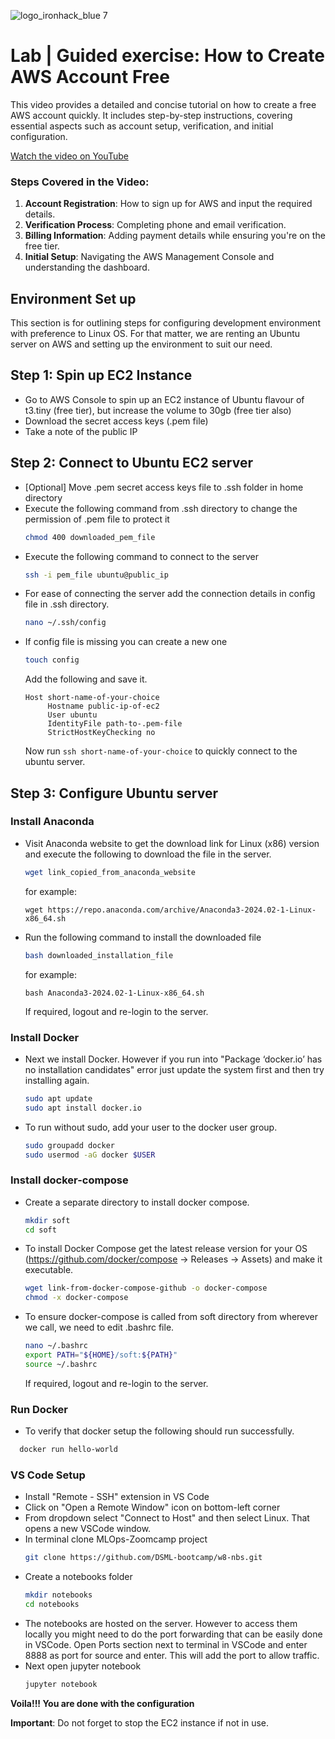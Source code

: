 ![logo_ironhack_blue 7](https://user-images.githubusercontent.com/23629340/40541063-a07a0a8a-601a-11e8-91b5-2f13e4e6b441.png)

# Lab | Guided exercise: How to Create AWS Account Free

This video provides a detailed and concise tutorial on how to create a free AWS account quickly. It includes step-by-step instructions, covering essential aspects such as account setup, verification, and initial configuration. 

[Watch the video on YouTube](https://www.youtube.com/watch?v=JFwAS_8BZvM&ab_channel=CSCORNERSunitaRai)

### Steps Covered in the Video:
1. **Account Registration**: How to sign up for AWS and input the required details.
2. **Verification Process**: Completing phone and email verification.
3. **Billing Information**: Adding payment details while ensuring you're on the free tier.
4. **Initial Setup**: Navigating the AWS Management Console and understanding the dashboard.


## Environment Set up

This section is for outlining steps for configuring development environment with preference to Linux OS. For that matter, we are renting an Ubuntu server on AWS and setting up the environment to suit our need.

## Step 1: Spin up EC2 Instance

* Go to AWS Console to spin up an EC2 instance of Ubuntu flavour of t3.tiny (free tier), but increase the volume to 30gb (free tier also)
* Download the secret access keys (.pem file)
* Take a note of the public IP

## Step 2: Connect to Ubuntu EC2 server

* [Optional] Move .pem secret access keys file to .ssh folder in home directory
* Execute the following command from .ssh directory to change the permission of .pem file to protect it
  ``` sh
  chmod 400 downloaded_pem_file
  ```
* Execute the following command to connect to the server
  ``` sh
  ssh -i pem_file ubuntu@public_ip
  ```
* For ease of connecting the server add the connection details in config file in .ssh directory.
  ``` sh
  nano ~/.ssh/config
  ```
* If config file is missing you can create a new one
  ``` sh
  touch config
  ```
  Add the following and save it.
  ```
  Host short-name-of-your-choice
       Hostname public-ip-of-ec2
       User ubuntu
       IdentityFile path-to-.pem-file
       StrictHostKeyChecking no
  ```
  Now run ```ssh short-name-of-your-choice``` to quickly connect to the ubuntu server. 

## Step 3: Configure Ubuntu server

### Install Anaconda

* Visit Anaconda website to get the download link for Linux (x86) version and execute the following to download the file in the server.
  ``` sh
  wget link_copied_from_anaconda_website
  ```
  for example: 
  
  ```
  wget https://repo.anaconda.com/archive/Anaconda3-2024.02-1-Linux-x86_64.sh
  ```
* Run the following command to install the downloaded file
  ``` sh
  bash downloaded_installation_file
  ```

  for example:
  ```
  bash Anaconda3-2024.02-1-Linux-x86_64.sh
  ```
  If required, logout and re-login to the server.

### Install Docker

* Next we install Docker. However if you run into "Package ‘docker.io’ has no installation candidates" error just update the system first and then try installing again.
  ``` sh
  sudo apt update
  sudo apt install docker.io
  ```
* To run without sudo, add your user to the docker user group.
  ``` sh
  sudo groupadd docker
  sudo usermod -aG docker $USER
  ```

### Install docker-compose

* Create a separate directory to install docker compose.
  ``` sh
  mkdir soft
  cd soft
  ```
* To install Docker Compose get the latest release version for your OS (https://github.com/docker/compose -> Releases -> Assets) and make it executable.
  ``` sh
  wget link-from-docker-compose-github -o docker-compose
  chmod -x docker-compose
  ```
* To ensure docker-compose is called from soft directory from wherever we call, we need to edit .bashrc file.
  ``` sh
  nano ~/.bashrc
  export PATH="${HOME}/soft:${PATH}"
  source ~/.bashrc
  ```
  If required, logout and re-login to the server.

### Run Docker

* To verify that docker setup the following should run successfully.
``` sh
  docker run hello-world
```

### VS Code Setup

* Install "Remote - SSH" extension in VS Code
* Click on "Open a Remote Window" icon on bottom-left corner
* From dropdown select "Connect to Host" and then select Linux. That opens a new VSCode window.
* In terminal clone MLOps-Zoomcamp project
  ``` sh
  git clone https://github.com/DSML-bootcamp/w8-nbs.git
  ```
* Create a notebooks folder
  ``` sh
  mkdir notebooks
  cd notebooks
  ```
* The notebooks are hosted on the server. However to access them locally you might need to do the port forwarding that can be easily done in VSCode. Open Ports section next to terminal in VSCode and enter 8888 as port for source and enter. This will add the port to allow traffic.
* Next open jupyter notebook
  ``` sh
  jupyter notebook
  ```

**Voila!!! You are done with the configuration**

**Important**: Do not forget to stop the EC2 instance if not in use.
